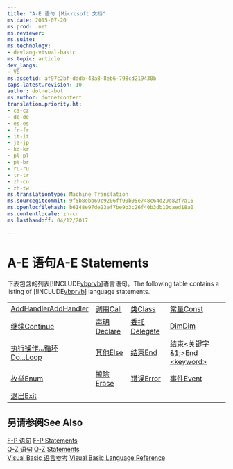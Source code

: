 ```yaml
---
title: "A-E 语句 |Microsoft 文档"
ms.date: 2015-07-20
ms.prod: .net
ms.reviewer: 
ms.suite: 
ms.technology:
- devlang-visual-basic
ms.topic: article
dev_langs:
- VB
ms.assetid: af97c2bf-dddb-48a8-8eb6-798cd219430b
caps.latest.revision: 10
author: dotnet-bot
ms.author: dotnetcontent
translation.priority.ht:
- cs-cz
- de-de
- es-es
- fr-fr
- it-it
- ja-jp
- ko-kr
- pl-pl
- pt-br
- ru-ru
- tr-tr
- zh-cn
- zh-tw
ms.translationtype: Machine Translation
ms.sourcegitcommit: 9f5b8ebb69c9206ff90b05e748c64d29d82f7a16
ms.openlocfilehash: b6148e97de23ef7be9b3c26f40b3db10caed18a0
ms.contentlocale: zh-cn
ms.lasthandoff: 04/12/2017

---
```

# <a name="a-e-statements"></a><span data-ttu-id="6bd87-102">A-E 语句</span><span class="sxs-lookup"><span data-stu-id="6bd87-102">A-E Statements</span></span>
<span data-ttu-id="6bd87-103">下表包含的列表[!INCLUDE[vbprvb](../../../csharp/programming-guide/concepts/linq/includes/vbprvb_md.md)]语言语句。</span><span class="sxs-lookup"><span data-stu-id="6bd87-103">The following table contains a listing of [!INCLUDE[vbprvb](../../../csharp/programming-guide/concepts/linq/includes/vbprvb_md.md)] language statements.</span></span>  
  
|||||  
|---|---|---|---|  
|[<span data-ttu-id="6bd87-104">AddHandler</span><span class="sxs-lookup"><span data-stu-id="6bd87-104">AddHandler</span></span>](../../../visual-basic/language-reference/statements/addhandler-statement.md)|[<span data-ttu-id="6bd87-105">调用</span><span class="sxs-lookup"><span data-stu-id="6bd87-105">Call</span></span>](../../../visual-basic/language-reference/statements/call-statement.md)|[<span data-ttu-id="6bd87-106">类</span><span class="sxs-lookup"><span data-stu-id="6bd87-106">Class</span></span>](../../../visual-basic/language-reference/statements/class-statement.md)|[<span data-ttu-id="6bd87-107">常量</span><span class="sxs-lookup"><span data-stu-id="6bd87-107">Const</span></span>](../../../visual-basic/language-reference/statements/const-statement.md)|  
|[<span data-ttu-id="6bd87-108">继续</span><span class="sxs-lookup"><span data-stu-id="6bd87-108">Continue</span></span>](../../../visual-basic/language-reference/statements/continue-statement.md)|[<span data-ttu-id="6bd87-109">声明</span><span class="sxs-lookup"><span data-stu-id="6bd87-109">Declare</span></span>](../../../visual-basic/language-reference/statements/declare-statement.md)|[<span data-ttu-id="6bd87-110">委托</span><span class="sxs-lookup"><span data-stu-id="6bd87-110">Delegate</span></span>](../../../visual-basic/language-reference/statements/delegate-statement.md)|[<span data-ttu-id="6bd87-111">Dim</span><span class="sxs-lookup"><span data-stu-id="6bd87-111">Dim</span></span>](../../../visual-basic/language-reference/statements/dim-statement.md)|  
|[<span data-ttu-id="6bd87-112">执行操作...循环</span><span class="sxs-lookup"><span data-stu-id="6bd87-112">Do...Loop</span></span>](../../../visual-basic/language-reference/statements/do-loop-statement.md)|[<span data-ttu-id="6bd87-113">其他</span><span class="sxs-lookup"><span data-stu-id="6bd87-113">Else</span></span>](../../../visual-basic/language-reference/statements/else-statement.md)|[<span data-ttu-id="6bd87-114">结束</span><span class="sxs-lookup"><span data-stu-id="6bd87-114">End</span></span>](../../../visual-basic/language-reference/statements/end-statement.md)|[<span data-ttu-id="6bd87-115">结束\<关键字&1;></span><span class="sxs-lookup"><span data-stu-id="6bd87-115">End \<keyword></span></span>](../../../visual-basic/language-reference/statements/end-keyword-statement.md)|  
|[<span data-ttu-id="6bd87-116">枚举</span><span class="sxs-lookup"><span data-stu-id="6bd87-116">Enum</span></span>](../../../visual-basic/language-reference/statements/enum-statement.md)|[<span data-ttu-id="6bd87-117">擦除</span><span class="sxs-lookup"><span data-stu-id="6bd87-117">Erase</span></span>](../../../visual-basic/language-reference/statements/erase-statement.md)|[<span data-ttu-id="6bd87-118">错误</span><span class="sxs-lookup"><span data-stu-id="6bd87-118">Error</span></span>](../../../visual-basic/language-reference/statements/error-statement.md)|[<span data-ttu-id="6bd87-119">事件</span><span class="sxs-lookup"><span data-stu-id="6bd87-119">Event</span></span>](../../../visual-basic/language-reference/statements/event-statement.md)|  
|[<span data-ttu-id="6bd87-120">退出</span><span class="sxs-lookup"><span data-stu-id="6bd87-120">Exit</span></span>](../../../visual-basic/language-reference/statements/exit-statement.md)||||  
  
## <a name="see-also"></a><span data-ttu-id="6bd87-121">另请参阅</span><span class="sxs-lookup"><span data-stu-id="6bd87-121">See Also</span></span>  
 <span data-ttu-id="6bd87-122">[F-P 语句](../../../visual-basic/language-reference/statements/f-p-statements.md) </span><span class="sxs-lookup"><span data-stu-id="6bd87-122">[F-P Statements](../../../visual-basic/language-reference/statements/f-p-statements.md) </span></span>  
<span data-ttu-id="6bd87-123"> [Q-Z 语句](../../../visual-basic/language-reference/statements/q-z-statements.md) </span><span class="sxs-lookup"><span data-stu-id="6bd87-123"> [Q-Z Statements](../../../visual-basic/language-reference/statements/q-z-statements.md) </span></span>  
<span data-ttu-id="6bd87-124"> [Visual Basic 语言参考](../../../visual-basic/language-reference/index.md)</span><span class="sxs-lookup"><span data-stu-id="6bd87-124"> [Visual Basic Language Reference](../../../visual-basic/language-reference/index.md)</span></span>

